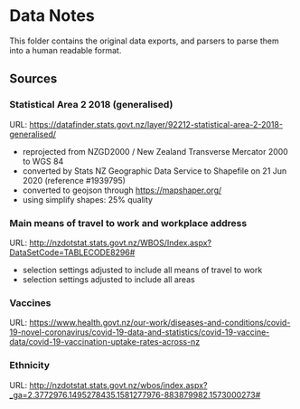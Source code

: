 # Data Notes

This folder contains the original data exports, and parsers to parse them into a human readable format.

## Sources

### Statistical Area 2 2018 (generalised)

URL: https://datafinder.stats.govt.nz/layer/92212-statistical-area-2-2018-generalised/

- reprojected from NZGD2000 / New Zealand Transverse Mercator 2000 to WGS 84
- converted by Stats NZ Geographic Data Service to Shapefile on 21 Jun 2020 (reference #1939795)
- converted to geojson through https://mapshaper.org/
- using simplify shapes: 25% quality

### Main means of travel to work and workplace address

URL: http://nzdotstat.stats.govt.nz/WBOS/Index.aspx?DataSetCode=TABLECODE8296#

- selection settings adjusted to include all means of travel to work
- selection settings adjusted to include all areas

### Vaccines

URL: https://www.health.govt.nz/our-work/diseases-and-conditions/covid-19-novel-coronavirus/covid-19-data-and-statistics/covid-19-vaccine-data/covid-19-vaccination-uptake-rates-across-nz

### Ethnicity

URL: http://nzdotstat.stats.govt.nz/wbos/index.aspx?_ga=2.3772976.1495278435.1581277976-883879982.1573000273#
